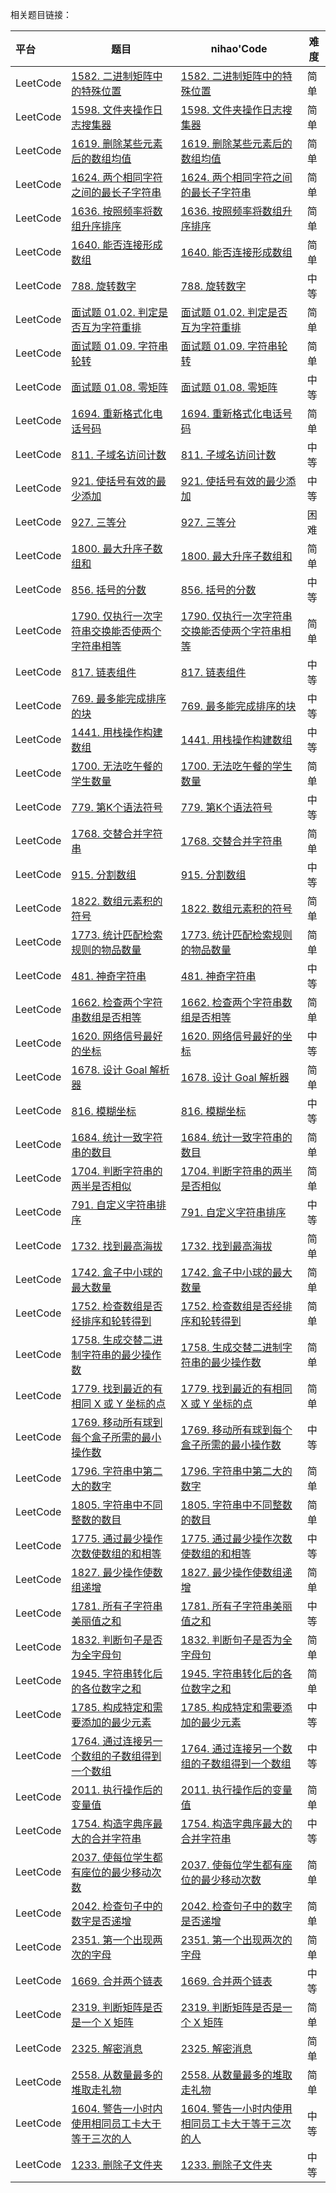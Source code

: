 相关题目链接：

| 平台     | 题目                                                         | nihao'Code                                                   | 难度 |
| :------- | ------------------------------------------------------------ | ------------------------------------------------------------ | ---- |
| LeetCode | [1582. 二进制矩阵中的特殊位置](https://leetcode.cn/problems/special-positions-in-a-binary-matrix/) | [1582. 二进制矩阵中的特殊位置](https://github.com/xuhaodong1/nihao_algorithmNotes/blob/827be918ad92135a5dc85ffb99a06d2d1b31b6db/LeetCode/Simulation.swift#L13-L31) | 简单 |
| LeetCode | [1598. 文件夹操作日志搜集器](https://leetcode.cn/problems/crawler-log-folder/) | [1598. 文件夹操作日志搜集器](https://github.com/xuhaodong1/nihao_algorithm_notes/blob/4b362db95497695352010d8bd77d0b9b5d6942cf/LeetCode/Simulation.swift#L33-L44) | 简单 |
| LeetCode | [1619. 删除某些元素后的数组均值](https://leetcode.cn/problems/mean-of-array-after-removing-some-elements/) | [1619. 删除某些元素后的数组均值](https://github.com/xuhaodong1/nihao_algorithm_notes/blob/49658e84687fa86ab659027772c5127ee2e94ed5/LeetCode/Simulation.swift#L46-L50) | 简单 |
| LeetCode | [1624. 两个相同字符之间的最长子字符串](https://leetcode.cn/problems/largest-substring-between-two-equal-characters/) | [1624. 两个相同字符之间的最长子字符串](https://github.com/xuhaodong1/nihao_algorithm_notes/blob/bb2fc9e8f444de3249a30c9daf2b45d98edf450e/LeetCode/Simulation.swift#L52-L63) | 简单 |
| LeetCode | [1636. 按照频率将数组升序排序](https://leetcode.cn/problems/sort-array-by-increasing-frequency/) | [1636. 按照频率将数组升序排序](https://github.com/xuhaodong1/nihao_algorithm_notes/blob/1bdcfb11ae2924c3c1fe4f1ff0f3a4726b03a37b/LeetCode/Simulation.swift#L65-L70) | 简单 |
| LeetCode | [1640. 能否连接形成数组](https://leetcode.cn/problems/check-array-formation-through-concatenation/) | [1640. 能否连接形成数组](https://github.com/xuhaodong1/nihao_algorithm_notes/blob/743914310e7ae7da4bb6110bde8c481f735df058/LeetCode/Simulation.swift#L72-L85) | 简单 |
| LeetCode | [788. 旋转数字](https://leetcode.cn/problems/rotated-digits/) | [788. 旋转数字](https://github.com/xuhaodong1/nihao_algorithm_notes/blob/688b6aa2fb417867a73483871907c25e8cc00513/LeetCode/Simulation.swift#L87-L102) | 中等 |
| LeetCode | [面试题 01.02. 判定是否互为字符重排](https://leetcode.cn/problems/check-permutation-lcci/) | [面试题 01.02. 判定是否互为字符重排](https://github.com/xuhaodong1/nihao_algorithm_notes/blob/a9540e3e217ba32ca489b24dc5505a3df865dd8b/LeetCode/Simulation.swift#L104-L111) | 简单 |
| LeetCode | [面试题 01.09. 字符串轮转](https://leetcode.cn/problems/string-rotation-lcci/) | [面试题 01.09. 字符串轮转](https://github.com/xuhaodong1/nihao_algorithm_notes/blob/a06bd132f64b3a7462a8c9a52e6daf8761e9a308/LeetCode/Simulation.swift#L113-L118) | 简单 |
| LeetCode | [面试题 01.08. 零矩阵](https://leetcode.cn/problems/zero-matrix-lcci/) | [面试题 01.08. 零矩阵](https://github.com/xuhaodong1/nihao_algorithm_notes/blob/081e889da8d716ce33394cfd90d38322214d05b7/LeetCode/Simulation.swift#L120-L137) | 中等 |
| LeetCode | [1694. 重新格式化电话号码](https://leetcode.cn/problems/reformat-phone-number/) | [1694. 重新格式化电话号码](https://github.com/xuhaodong1/nihao_algorithm_notes/blob/1a4df47b5cb86a0faebd19a160909edb8e1cb09c/LeetCode/Simulation.swift#L139-L160) | 简单 |
| LeetCode | [811. 子域名访问计数](https://leetcode.cn/problems/subdomain-visit-count/) | [811. 子域名访问计数](https://github.com/xuhaodong1/nihao_algorithm_notes/blob/e7f8922ccd9610c81aa06b82831c124dd6384248/LeetCode/Simulation.swift#L171-L185) | 中等 |
| LeetCode | [921. 使括号有效的最少添加](https://leetcode.cn/problems/minimum-add-to-make-parentheses-valid/) | [921. 使括号有效的最少添加](https://github.com/xuhaodong1/nihao_algorithm_notes/blob/e7f8922ccd9610c81aa06b82831c124dd6384248/LeetCode/Simulation.swift#L187-L198) | 中等 |
| LeetCode | [927. 三等分](https://leetcode.cn/problems/three-equal-parts/) | [927. 三等分](https://github.com/xuhaodong1/nihao_algorithm_notes/blob/8bcfabf31550b1af415ba318c249bab675108720/LeetCode/Simulation.swift#L200-L217) | 困难 |
| LeetCode | [1800. 最大升序子数组和](https://leetcode.cn/problems/maximum-ascending-subarray-sum/) | [1800. 最大升序子数组和](https://github.com/xuhaodong1/nihao_algorithm_notes/blob/90b94b01dd07342282f1d056ac0d8199fd3e4ca3/LeetCode/Simulation.swift#L219-L229) | 简单 |
| LeetCode | [856. 括号的分数](https://leetcode.cn/problems/score-of-parentheses/) | [856. 括号的分数](https://github.com/xuhaodong1/nihao_algorithm_notes/blob/f2987dd537cacb94a1677935bcb97d8d1bd841d5/LeetCode/Simulation.swift#L231-L243) | 中等 |
| LeetCode | [1790. 仅执行一次字符串交换能否使两个字符串相等](https://leetcode.cn/problems/check-if-one-string-swap-can-make-strings-equal/) | [1790. 仅执行一次字符串交换能否使两个字符串相等](https://github.com/xuhaodong1/nihao_algorithm_notes/blob/8bfe29bd303ee4ecd7706aac67a39b901f1e1087/LeetCode/Simulation.swift#L245-L258) | 简单 |
| LeetCode | [817. 链表组件](https://leetcode.cn/problems/linked-list-components/) | [817. 链表组件](https://github.com/xuhaodong1/nihao_algorithm_notes/blob/78a9f1ddb7ab26701f802ab9b1340ca17e78d71d/LeetCode/Simulation.swift#L260-L275) | 中等 |
| LeetCode | [769. 最多能完成排序的块](https://leetcode.cn/problems/max-chunks-to-make-sorted/) | [769. 最多能完成排序的块](https://github.com/xuhaodong1/nihao_algorithm_notes/blob/ecb9bacbfe6d02fefe808185faaa715b338ffeb9/LeetCode/Simulation.swift#L277-L286) | 中等 |
| LeetCode | [1441. 用栈操作构建数组](https://leetcode.cn/problems/build-an-array-with-stack-operations/) | [1441. 用栈操作构建数组](https://github.com/xuhaodong1/nihao_algorithm_notes/blob/44a8cf5ada565924bf8208f2559058509c692ad9/LeetCode/Simulation.swift#L288-L304) | 中等 |
| LeetCode | [1700. 无法吃午餐的学生数量](https://leetcode.cn/problems/number-of-students-unable-to-eat-lunch/) | [1700. 无法吃午餐的学生数量](https://github.com/xuhaodong1/nihao_algorithm_notes/blob/2dfc1199713812cf467307820b2d8d8349d9217c/LeetCode/Simulation.swift#L307-L322) | 简单 |
| LeetCode | [779. 第K个语法符号](https://leetcode.cn/problems/k-th-symbol-in-grammar/) | [779. 第K个语法符号](https://github.com/xuhaodong1/nihao_algorithm_notes/blob/561b257d9cfb7bca16ad085c6082a7847758c702/LeetCode/Simulation.swift#L324-L329) | 中等 |
| LeetCode | [1768. 交替合并字符串](https://leetcode.cn/problems/merge-strings-alternately/) | [1768. 交替合并字符串](https://github.com/xuhaodong1/nihao_algorithm_notes/blob/058c9cbda01fbe08dcd1625ee54bf9ef7f935b7f/LeetCode/Simulation.swift#L330-L341) | 简单 |
| LeetCode | [915. 分割数组](https://leetcode.cn/problems/partition-array-into-disjoint-intervals/) | [915. 分割数组](https://github.com/xuhaodong1/nihao_algorithm_notes/blob/ac7823912292fb05755c960cef0350db2f21908d/LeetCode/Simulation.swift#L343-L357) | 中等 |
| LeetCode | [1822. 数组元素积的符号](https://leetcode.cn/problems/sign-of-the-product-of-an-array/) | [1822. 数组元素积的符号](https://github.com/xuhaodong1/nihao_algorithm_notes/blob/d7c043e1a4bc362a983c36af951ae0384b4257c0/LeetCode/Simulation.swift#L359-L367) | 简单 |
| LeetCode | [1773. 统计匹配检索规则的物品数量](https://leetcode.cn/problems/count-items-matching-a-rule/) | [1773. 统计匹配检索规则的物品数量](https://github.com/xuhaodong1/nihao_algorithm_notes/blob/d0062c90250bcfd6c9adfc1784972cd78c8d6b63/LeetCode/Simulation.swift#L343-L352) | 简单 |
| LeetCode | [481. 神奇字符串](https://leetcode.cn/problems/magical-string/) | [481. 神奇字符串](https://leetcode.cn/problems/magical-string/) | 中等 |
| LeetCode | [1662. 检查两个字符串数组是否相等](https://leetcode.cn/problems/check-if-two-string-arrays-are-equivalent/) | [1662. 检查两个字符串数组是否相等](https://github.com/xuhaodong1/nihao_algorithm_notes/blob/9ad68e212bf32b6a3dd81274506fa62951cc0f7b/LeetCode/Simulation.swift#L380-L383) | 简单 |
| LeetCode | [1620. 网络信号最好的坐标](https://leetcode.cn/problems/coordinate-with-maximum-network-quality/) | [1620. 网络信号最好的坐标](https://github.com/xuhaodong1/nihao_algorithm_notes/blob/67707e90a3cafa0e8207cbccbaf7b102947b7fde/LeetCode/Simulation.swift#L385-L415) | 中等 |
| LeetCode | [1678. 设计 Goal 解析器](https://leetcode.cn/problems/goal-parser-interpretation/description/) | [1678. 设计 Goal 解析器](https://github.com/xuhaodong1/nihao_algorithm_notes/blob/6fe08b65bf7556571d7c5c8c96d71401a8ce0121/LeetCode/Simulation.swift#L417-L434) | 简单 |
| LeetCode | [816. 模糊坐标](https://leetcode.cn/problems/ambiguous-coordinates/description/) | [816. 模糊坐标](https://github.com/xuhaodong1/nihao_algorithm_notes/blob/bf43584266aa2a77994c2d2e48461d13c9f214bb/LeetCode/Simulation.swift#L436-L462) | 中等 |
| LeetCode | [1684. 统计一致字符串的数目](https://leetcode.cn/problems/count-the-number-of-consistent-strings/) | [1684. 统计一致字符串的数目](https://github.com/xuhaodong1/nihao_algorithm_notes/blob/dc2224d3d0fb74725c80414c5637a7c9b6f70f66/LeetCode/Simulation.swift#L464-L468) | 简单 |
| LeetCode | [1704. 判断字符串的两半是否相似](https://leetcode.cn/problems/determine-if-string-halves-are-alike/description/) | [1704. 判断字符串的两半是否相似](https://github.com/xuhaodong1/nihao_algorithm_notes/blob/68cd645539f73d3df5ddfea940a1f396dcbe0c49/LeetCode/Simulation.swift#L470-L476) | 简单 |
| LeetCode | [791. 自定义字符串排序](https://leetcode.cn/problems/custom-sort-string/description/) | [791. 自定义字符串排序](https://github.com/xuhaodong1/nihao_algorithm_notes/blob/72c687b19b563c56943da49f2472249c106bbc17/LeetCode/Simulation.swift#L478-L486) | 中等 |
| LeetCode | [1732. 找到最高海拔](https://leetcode.cn/problems/find-the-highest-altitude/) | [1732. 找到最高海拔](https://github.com/xuhaodong1/nihao_algorithm_notes/blob/1841e7b0e1c6525d8840611a8983f06610649d08/LeetCode/Simulation.swift#L488-L496) | 简单 |
| LeetCode | [1742. 盒子中小球的最大数量](https://leetcode.cn/problems/maximum-number-of-balls-in-a-box/) | [1742. 盒子中小球的最大数量](https://github.com/xuhaodong1/nihao_algorithm_notes/blob/8f89c98af08b51430f3330ebdc758d9c7a46025f/LeetCode/Simulation.swift#L498-L511) | 简单 |
| LeetCode | [1752. 检查数组是否经排序和轮转得到](https://leetcode.cn/problems/check-if-array-is-sorted-and-rotated/description/) | [1752. 检查数组是否经排序和轮转得到](https://github.com/xuhaodong1/nihao_algorithm_notes/blob/402849432abc66f23fba2b129bc5b7b2bd790af9/LeetCode/Simulation.swift#L513-L518) | 简单 |
| LeetCode | [1758. 生成交替二进制字符串的最少操作数](https://leetcode.cn/problems/minimum-changes-to-make-alternating-binary-string/) | [1758. 生成交替二进制字符串的最少操作数](https://github.com/xuhaodong1/nihao_algorithm_notes/blob/1c6c47ff403204eef63e96a9638369a98b56ebcd/LeetCode/Simulation.swift#L520-L528) | 简单 |
| LeetCode | [1779. 找到最近的有相同 X 或 Y 坐标的点](https://leetcode.cn/problems/find-nearest-point-that-has-the-same-x-or-y-coordinate/description/) | [1779. 找到最近的有相同 X 或 Y 坐标的点](https://github.com/xuhaodong1/nihao_algorithm_notes/blob/4f5b96da867609442f00a6a00b26f3708bf0b84d/LeetCode/Simulation.swift#L530-L541) | 简单 |
| LeetCode | [1769. 移动所有球到每个盒子所需的最小操作数](https://leetcode.cn/problems/minimum-number-of-operations-to-move-all-balls-to-each-box/) | [1769. 移动所有球到每个盒子所需的最小操作数](https://github.com/xuhaodong1/nihao_algorithm_notes/blob/75680dbb10620b2e6100ef7cc343814145ceb051/LeetCode/Simulation.swift#L543-L562) | 中等 |
| LeetCode | [1796. 字符串中第二大的数字](https://leetcode.cn/problems/second-largest-digit-in-a-string/description/) | [1796. 字符串中第二大的数字](https://github.com/xuhaodong1/nihao_algorithm_notes/blob/5820d65d02f1dab3361b78b58120ef24d994b234/LeetCode/Simulation.swift#L564-L576) | 简单 |
| LeetCode | [1805. 字符串中不同整数的数目](https://leetcode.cn/problems/number-of-different-integers-in-a-string/) | [1805. 字符串中不同整数的数目](https://github.com/xuhaodong1/nihao_algorithm_notes/blob/13fd3493d742afaad45d6fa32be4354820d63045/LeetCode/Simulation.swift#L578-L598) | 简单 |
| LeetCode | [1775. 通过最少操作次数使数组的和相等](https://leetcode.cn/problems/equal-sum-arrays-with-minimum-number-of-operations/description/) | [1775. 通过最少操作次数使数组的和相等](https://github.com/xuhaodong1/nihao_algorithm_notes/blob/37714a6c1d18f5a05f6e9f5eeda1f96013409c2e/LeetCode/Simulation.swift#L600-L622) | 中等 |
| LeetCode | [1827. 最少操作使数组递增](https://leetcode.cn/problems/minimum-operations-to-make-the-array-increasing/) | [1827. 最少操作使数组递增](https://github.com/xuhaodong1/nihao_algorithm_notes/blob/8496d76e19710222341c631f9b1966108d5c2571/LeetCode/Simulation.swift#L624-L631) | 简单 |
| LeetCode | [1781. 所有子字符串美丽值之和](https://leetcode.cn/problems/sum-of-beauty-of-all-substrings/description/) | [1781. 所有子字符串美丽值之和](https://github.com/xuhaodong1/nihao_algorithm_notes/blob/ab6daf3c1a2b345753e813c81a5c6c9bf6a0c63c/LeetCode/Simulation.swift#L633-L651) | 中等 |
| LeetCode | [1832. 判断句子是否为全字母句](https://leetcode.cn/problems/check-if-the-sentence-is-pangram/) | [1832. 判断句子是否为全字母句](https://github.com/xuhaodong1/nihao_algorithm_notes/blob/b0063d656dbcedaf71a6f88056bee232db882e6f/LeetCode/Simulation.swift#L653-L659) | 简单 |
| LeetCode | [1945. 字符串转化后的各位数字之和](https://leetcode.cn/problems/sum-of-digits-of-string-after-convert/) | [1945. 字符串转化后的各位数字之和](https://github.com/xuhaodong1/nihao_algorithm_notes/blob/88dc4620d2c068081ace09e14d6a239351cd4452/LeetCode/Simulation.swift#L661-L669) | 简单 |
| LeetCode | [1785. 构成特定和需要添加的最少元素](https://leetcode.cn/problems/minimum-elements-to-add-to-form-a-given-sum/description/) | [1785. 构成特定和需要添加的最少元素](https://github.com/xuhaodong1/nihao_algorithm_notes/blob/121b99f57bbbf188bcb3c72ce208a62600900614/LeetCode/Simulation.swift#L671-L674) | 中等 |
| LeetCode | [1764. 通过连接另一个数组的子数组得到一个数组](https://leetcode.cn/problems/form-array-by-concatenating-subarrays-of-another-array/) | [1764. 通过连接另一个数组的子数组得到一个数组](https://github.com/xuhaodong1/nihao_algorithm_notes/blob/3f4f62071719a782a142b5c48be15e84f8954829/LeetCode/Simulation.swift#L676-L695) | 中等 |
| LeetCode | [2011. 执行操作后的变量值](https://leetcode.cn/problems/final-value-of-variable-after-performing-operations/) | [2011. 执行操作后的变量值](https://github.com/xuhaodong1/nihao_algorithm_notes/blob/c04749373cd561fdfd303e21344798df4a798977/LeetCode/Simulation.swift#L697-L700) | 简单 |
| LeetCode | [1754. 构造字典序最大的合并字符串](https://leetcode.cn/problems/largest-merge-of-two-strings/) | [1754. 构造字典序最大的合并字符串](https://github.com/xuhaodong1/nihao_algorithm_notes/blob/1d7610359b0a2472fc4dabef264a5fce52a93a7f/LeetCode/Simulation.swift#L702-L718) | 中等 |
| LeetCode | [2037. 使每位学生都有座位的最少移动次数](https://leetcode.cn/problems/minimum-number-of-moves-to-seat-everyone/) | [2037. 使每位学生都有座位的最少移动次数](https://github.com/xuhaodong1/nihao_algorithm_notes/blob/e8cd902eeb58ed030775186e41f01eed733b576a/LeetCode/Simulation.swift#L720-L725) | 简单 |
| LeetCode | [2042. 检查句子中的数字是否递增](https://leetcode.cn/problems/check-if-numbers-are-ascending-in-a-sentence/) | [2042. 检查句子中的数字是否递增](https://github.com/xuhaodong1/nihao_algorithm_notes/blob/e8cd902eeb58ed030775186e41f01eed733b576a/LeetCode/Simulation.swift#L727-L745) | 简单 |
| LeetCode | [2351. 第一个出现两次的字母](https://leetcode.cn/problems/first-letter-to-appear-twice/) | [2351. 第一个出现两次的字母](https://github.com/xuhaodong1/nihao_algorithm_notes/blob/e8cd902eeb58ed030775186e41f01eed733b576a/LeetCode/Simulation.swift#L747-L757) | 简单 |
| LeetCode | [1669. 合并两个链表](https://leetcode.cn/problems/merge-in-between-linked-lists/) | [1669. 合并两个链表](https://github.com/xuhaodong1/nihao_algorithm_notes/blob/ac1d06743672449c0b267a44894e692e4b690f48/LeetCode/Simulation.swift#L759-L777) | 中等 |
| LeetCode | [2319. 判断矩阵是否是一个 X 矩阵](https://leetcode.cn/problems/check-if-matrix-is-x-matrix/) | [2319. 判断矩阵是否是一个 X 矩阵](https://github.com/xuhaodong1/nihao_algorithm_notes/blob/b339aaf2df623f71897fc5c6ebed08e99a8ef3b4/LeetCode/Simulation.swift#L779-L792) | 简单 |
| LeetCode | [2325. 解密消息](https://leetcode.cn/problems/decode-the-message/) | [2325. 解密消息](https://github.com/xuhaodong1/nihao_algorithm_notes/blob/a12e0959cbe1546a22e824f124fb6ef9c6909c6d/LeetCode/Simulation.swift#L794-L806) | 简单 |
| LeetCode | [2558. 从数量最多的堆取走礼物](https://leetcode.cn/problems/take-gifts-from-the-richest-pile/) | [2558. 从数量最多的堆取走礼物](https://github.com/xuhaodong1/nihao_algorithm_notes/blob/fe73fc1dd22bbfbd8087e619c416c7fe8574af23/LeetCode/Simulation.swift#L808-L820) | 简单 |
| LeetCode | [1604. 警告一小时内使用相同员工卡大于等于三次的人](https://leetcode.cn/problems/alert-using-same-key-card-three-or-more-times-in-a-one-hour-period/description/) | [1604. 警告一小时内使用相同员工卡大于等于三次的人](https://github.com/xuhaodong1/nihao_algorithm_notes/blob/b840152ee9218f9e9dc6b08bd8c1093e9d1ccbad/LeetCode/Simulation.swift#L822-L841) | 中等 |
| LeetCode | [1233. 删除子文件夹](https://leetcode.cn/problems/remove-sub-folders-from-the-filesystem/description/) | [1233. 删除子文件夹](https://github.com/xuhaodong1/nihao_algorithm_notes/blob/e49faf96f41ae931f8ab166659c6b75d4f764ca9/LeetCode/Simulation.swift#L843-L854) | 中等 |
